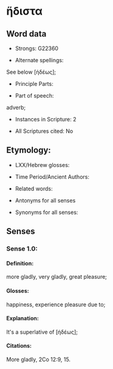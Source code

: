 # ἥδιστα

<!-- Status: S2=NeedsRevew -->
<!-- Lexica used for edits: LN, BDAG  -->

## Word data

* Strongs: G22360

* Alternate spellings:

See below [ἡδέως];

* Principle Parts: 


* Part of speech: 

adverb;

* Instances in Scripture: 2

* All Scriptures cited: No

## Etymology: 


* LXX/Hebrew glosses: 


* Time Period/Ancient Authors: 


* Related words: 

* Antonyms for all senses

* Synonyms for all senses: 


## Senses 

### Sense  1.0: 

#### Definition: 

more gladly, very gladly, great pleasure;

#### Glosses: 

happiness, experience pleasure due to; 

#### Explanation: 

It's a superlative of [ἡδέως];

#### Citations: 

More gladly, 2Co 12:9, 15.